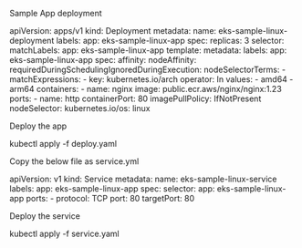 Sample App deployment

apiVersion: apps/v1
kind: Deployment
metadata:
name: eks-sample-linux-deployment
labels:
app: eks-sample-linux-app
spec:
replicas: 3
selector:
matchLabels:
app: eks-sample-linux-app
template:
metadata:
labels:
app: eks-sample-linux-app
spec:
affinity:
nodeAffinity:
requiredDuringSchedulingIgnoredDuringExecution:
nodeSelectorTerms: - matchExpressions: - key: kubernetes.io/arch
operator: In
values: - amd64 - arm64
containers: - name: nginx
image: public.ecr.aws/nginx/nginx:1.23
ports: - name: http
containerPort: 80
imagePullPolicy: IfNotPresent
nodeSelector:
kubernetes.io/os: linux

Deploy the app

kubectl apply -f deploy.yaml

Copy the below file as service.yml

apiVersion: v1
kind: Service
metadata:
name: eks-sample-linux-service
labels:
app: eks-sample-linux-app
spec:
selector:
app: eks-sample-linux-app
ports: - protocol: TCP
port: 80
targetPort: 80

Deploy the service

kubectl apply -f service.yaml
